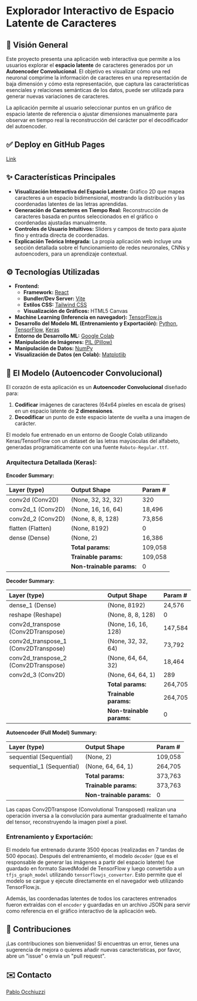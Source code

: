 # Explorador Interactivo de Espacio Latente de Caracteres

## 🚀 Visión General

Este proyecto presenta una aplicación web interactiva que permite a los usuarios explorar el **espacio latente** de caracteres generados por un **Autoencoder Convolucional**. El objetivo es visualizar cómo una red neuronal comprime la información de caracteres en una representación de baja dimensión y cómo esta representación, que captura las características esenciales y relaciones semánticas de los datos, puede ser utilizada para generar nuevas variaciones de caracteres.

La aplicación permite al usuario seleccionar puntos en un gráfico de espacio latente de referencia o ajustar dimensiones manualmente para observar en tiempo real la reconstrucción del carácter por el decodificador del autoencoder.

## ✅ Deploy en GitHub Pages

[Link](https://opablon.github.io/cae/)

## ✨ Características Principales

* **Visualización Interactiva del Espacio Latente:** Gráfico 2D que mapea caracteres a un espacio bidimensional, mostrando la distribución y las coordenadas latentes de las letras aprendidas.
* **Generación de Caracteres en Tiempo Real:** Reconstrucción de caracteres basada en puntos seleccionados en el gráfico o coordenadas ajustadas manualmente.
* **Controles de Usuario Intuitivos:** Sliders y campos de texto para ajuste fino y entrada directa de coordenadas.
* **Explicación Teórica Integrada:** La propia aplicación web incluye una sección detallada sobre el funcionamiento de redes neuronales, CNNs y autoencoders, para un aprendizaje contextual.

## ⚙️ Tecnologías Utilizadas

* **Frontend:**
  * **Framework:** [React](https://react.dev/)
  * **Bundler/Dev Server:** [Vite](https://vitejs.dev/)
  * **Estilos CSS:** [Tailwind CSS](https://tailwindcss.com/)
  * **Visualización de Gráficos:** HTML5 Canvas
* **Machine Learning (Inferencia en navegador):** [TensorFlow.js](https://www.tensorflow.org/js)
* **Desarrollo del Modelo ML (Entrenamiento y Exportación):** [Python](https://www.python.org/), [TensorFlow](https://www.tensorflow.org/), [Keras](https://keras.io/)
* **Entorno de Desarrollo ML:** [Google Colab](https://colab.google/)
* **Manipulación de Imágenes:** [PIL (Pillow)](https://pillow.readthedocs.io/en/stable/)
* **Manipulación de Datos:** [NumPy](https://numpy.org/)
* **Visualización de Datos (en Colab):** [Matplotlib](https://matplotlib.org/)

## 🧠 El Modelo (Autoencoder Convolucional)

El corazón de esta aplicación es un **Autoencoder Convolucional** diseñado para:
1.  **Codificar** imágenes de caracteres (64x64 píxeles en escala de grises) en un espacio latente de **2 dimensiones**.
2.  **Decodificar** un punto de este espacio latente de vuelta a una imagen de carácter.

El modelo fue entrenado en un entorno de Google Colab utilizando Keras/TensorFlow con un dataset de las letras mayúsculas del alfabeto, generadas programáticamente con una fuente `Roboto-Regular.ttf`.

### **Arquitectura Detallada (Keras):**

**Encoder Summary:**

| Layer (type) | Output Shape | Param # |
| :----------- | :----------- | :------ |
| conv2d (Conv2D) | (None, 32, 32, 32) | 320 |
| conv2d_1 (Conv2D) | (None, 16, 16, 64) | 18,496 |
| conv2d_2 (Conv2D) | (None, 8, 8, 128) | 73,856 |
| flatten (Flatten) | (None, 8192) | 0 |
| dense (Dense) | (None, 2) | 16,386 |
| | **Total params:** | 109,058 |
| | **Trainable params:** | 109,058 |
| | **Non-trainable params:** | 0 |

**Decoder Summary:**

| Layer (type) | Output Shape | Param # |
| :----------- | :----------- | :------ |
| dense_1 (Dense) | (None, 8192) | 24,576 |
| reshape (Reshape) | (None, 8, 8, 128) | 0 |
| conv2d_transpose (Conv2DTranspose) | (None, 16, 16, 128) | 147,584 |
| conv2d_transpose_1 (Conv2DTranspose) | (None, 32, 32, 64) | 73,792 |
| conv2d_transpose_2 (Conv2DTranspose) | (None, 64, 64, 32) | 18,464 |
| conv2d_3 (Conv2D) | (None, 64, 64, 1) | 289 |
| | **Total params:** | 264,705 |
| | **Trainable params:** | 264,705 |
| | **Non-trainable params:** | 0 |

**Autoencoder (Full Model) Summary:**

| Layer (type) | Output Shape | Param # |
| :----------- | :----------- | :------ |
| sequential (Sequential) | (None, 2) | 109,058 |
| sequential_1 (Sequential) | (None, 64, 64, 1) | 264,705 |
| | **Total params:** | 373,763 |
| | **Trainable params:** | 373,763 |
| | **Non-trainable params:** | 0 |

Las capas Conv2DTranspose (Convolutional Transposed) realizan una operación inversa a la convolución para aumentar gradualmente el tamaño del tensor, reconstruyendo la imagen pixel a pixel.

### **Entrenamiento y Exportación:**
El modelo fue entrenado durante 3500 épocas (realizadas en 7 tandas de 500 épocas). Después del entrenamiento, el modelo `decoder` (que es el responsable de generar las imágenes a partir del espacio latente) fue guardado en formato SavedModel de TensorFlow y luego convertido a un `tfjs_graph_model` utilizando `tensorflowjs_converter`. Esto permite que el modelo se cargue y ejecute directamente en el navegador web utilizando TensorFlow.js.

Además, las coordenadas latentes de todos los caracteres entrenados fueron extraídas con el `encoder` y guardadas en un archivo JSON para servir como referencia en el gráfico interactivo de la aplicación web.

## 🤝 Contribuciones

¡Las contribuciones son bienvenidas! Si encuentras un error, tienes una sugerencia de mejora o quieres añadir nuevas características, por favor, abre un "issue" o envía un "pull request".

## ✉️ Contacto

[Pablo Occhiuzzi](https://www.linkedin.com/in/opablon/)
